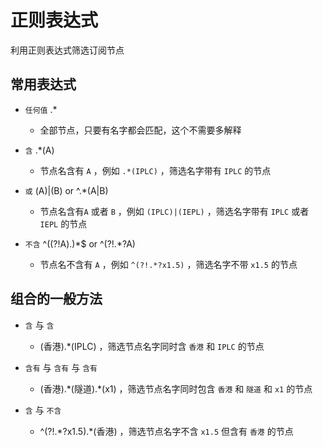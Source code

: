 # 正则表达式

利用正则表达式筛选订阅节点

## 常用表达式

- `任何值` .*

   - 全部节点，只要有名字都会匹配，这个不需要多解释

- `含` .*(A)

  - 节点名含有 `A` ，例如 `.*(IPLC)` ，筛选名字带有 `IPLC` 的节点 
 
- `或` (A)|(B) or ^.*(A|B)

  - 节点名含有`A` 或者 `B` ，例如 `(IPLC)|(IEPL)` ，筛选名字带有 `IPLC` 或者 `IEPL` 的节点
 
- `不含` ^((?!A).)*$ or ^(?!.\*?A)

  - 节点名不含有 `A` ，例如 `^(?!.*?x1.5)` ，筛选名字不带 `x1.5` 的节点
 
 ## 组合的一般方法
 
- `含` 与 `含`
 
   - (香港).\*(IPLC) ，筛选节点名字同时含 `香港` 和 `IPLC` 的节点
   
- `含有` 与 `含有` 与 `含有`
 
  - (香港).\*(隧道).\*(x1) ，筛选节点名字同时包含 `香港` 和 `隧道` 和 `x1` 的节点
 
- `含` 与 `不含`
 
  - ^(?!.*?x1.5).\*(香港) ，筛选节点名字不含 `x1.5` 但含有 `香港` 的节点
